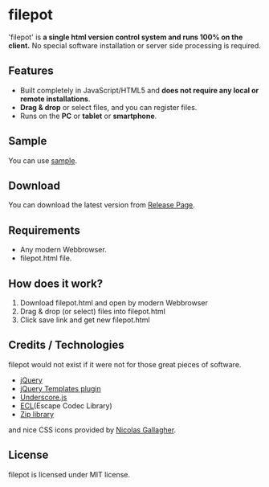 # filepot
'filepot' is **a single html version control system and runs 100% on the client.** No special software installation or server side processing is required.

## Features
* Built completely in JavaScript/HTML5 and **does not require any local or remote installations**.
* **Drag & drop** or select files, and you can register files.
* Runs on the **PC** or **tablet** or **smartphone**.

## Sample
You can use [sample](https://shimamu.github.io/filepot-sample/).

## Download
You can download the latest version from [Release Page](https://github.com/shimamu/filepot/releases).

## Requirements
* Any modern Webbrowser.
* filepot.html file.

## How does it work?

1. Download filepot.html and open by modern Webbrowser
2. Drag & drop (or select) files into filepot.html
3. Click save link and get new filepot.html

## Credits / Technologies
filepot would not exist if it were not for those great pieces of software.

* [jQuery](http://www.jquery.org/)
* [jQuery Templates plugin](https://github.com/BorisMoore/jquery-tmpl)
* [Underscore.js](http://underscorejs.org/)
* [ECL](http://www.vector.co.jp/soft/other/java/se342855.html)(Escape Codec Library)
* [Zip library](http://d.hatena.ne.jp/amachang/20081130/1228029751)

and nice CSS icons provided by [Nicolas Gallagher](http://nicolasgallagher.com/pure-css-gui-icons/demo/#non).

## License
filepot is licensed under MIT license.
